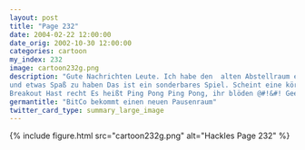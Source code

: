 ```yaml
---
layout: post
title: "Page 232"
date: 2004-02-22 12:00:00
date_orig: 2002-10-30 12:00:00
categories: cartoon
my_index: 232
image: cartoon232g.png
description: "Gute Nachrichten Leute. Ich habe den  alten Abstellraum entrümpelt und ihn zu einem Pausenraum gemacht Ich hoffe das wird euch helfen zu entspannen
und etwas Spaß zu haben Das ist ein sonderbares Spiel. Scheint eine körperliche Emulation von Pong oder Arkanoid zu sein Ich dachte eher an
Breakout Hast recht Es heißt Ping Pong Ping Pong, ihr blöden @#!&#! Geeks Hackles Preston Marcus Boss Dog Pete Percy Hazel"
germantitle: "BitCo bekommt einen neuen Pausenraum"
twitter_card_type: summary_large_image
---
```


{% include figure.html src="cartoon232g.png" alt="Hackles Page 232"  %}
